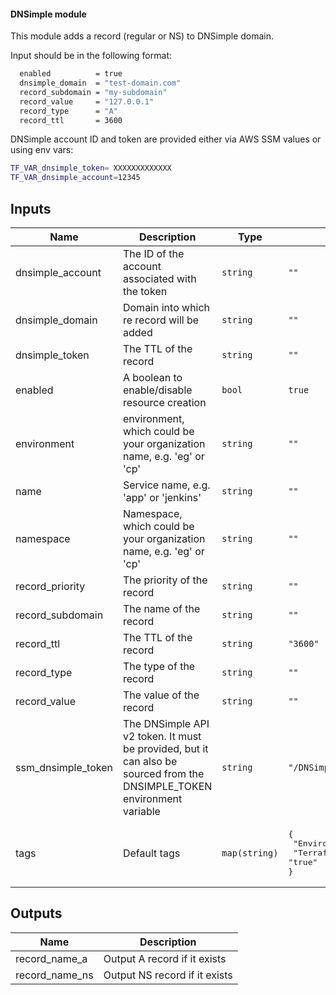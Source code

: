 #### DNSimple module

This module adds a record (regular or NS) to DNSimple domain. 


Input should be in the following format:

```sh 
  enabled          = true
  dnsimple_domain  = "test-domain.com"
  record_subdomain = "my-subdomain"
  record_value     = "127.0.0.1"
  record_type      = "A"
  record_ttl       = 3600
```

DNSimple account ID and token are provided either via AWS SSM values or using env vars:

```sh 
TF_VAR_dnsimple_token= XXXXXXXXXXXXX
TF_VAR_dnsimple_account=12345
```

## Inputs

| Name | Description | Type | Default | Required |
|------|-------------|------|---------|:-----:|
| dnsimple\_account | The ID of the account associated with the token | `string` | `""` | no |
| dnsimple\_domain | Domain into which re record will be added | `string` | `""` | no |
| dnsimple\_token | The TTL of the record | `string` | `""` | no |
| enabled | A boolean to enable/disable resource creation | `bool` | `true` | no |
| environment | environment, which could be your organization name, e.g. 'eg' or 'cp' | `string` | `""` | no |
| name | Service name, e.g. 'app' or 'jenkins' | `string` | `""` | no |
| namespace | Namespace, which could be your organization name, e.g. 'eg' or 'cp' | `string` | `""` | no |
| record\_priority | The priority of the record | `string` | `""` | no |
| record\_subdomain | The name of the record | `string` | `""` | no |
| record\_ttl | The TTL of the record | `string` | `"3600"` | no |
| record\_type | The type of the record | `string` | `""` | no |
| record\_value | The value of the record | `string` | `""` | no |
| ssm\_dnsimple\_token | The DNSimple API v2 token. It must be provided, but it can also be sourced from the DNSIMPLE\_TOKEN environment variable | `string` | `"/DNSimple/token"` | no |
| tags | Default tags | `map(string)` | <pre>{<br>  "Environment": "development",<br>  "Terraform": "true"<br>}<br></pre> | no |

## Outputs

| Name | Description |
|------|-------------|
| record\_name\_a | Output A record if it exists |
| record\_name\_ns | Output NS record if it exists |

